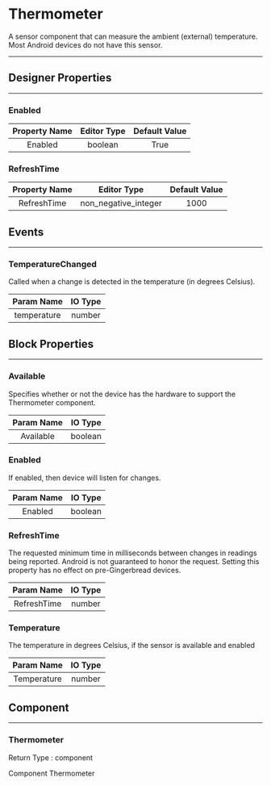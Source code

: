<!--
  Copyright © 2013-2021 MIT, All rights reserved
  Released under the Apache License, Version 2.0
  http://www.apache.org/licenses/LICENSE-2.0
-->

# Thermometer

A sensor component that can measure the ambient (external) temperature. Most Android devices do not have this sensor.

---

## Designer Properties

---

### Enabled

| Property Name | Editor Type | Default Value |
| :-----------: | :---------: | :-----------: |
|    Enabled    |   boolean   |      True     |

### RefreshTime

| Property Name |      Editor Type     | Default Value |
| :-----------: | :------------------: | :-----------: |
|  RefreshTime  | non_negative_integer |      1000     |

## Events

---

### TemperatureChanged

<div block-type = "component_event" component-selector = "Thermometer" event-selector = "TemperatureChanged" id = "thermometer-temperaturechanged"></div>

Called when a change is detected in the temperature (in degrees Celsius).

|  Param Name | IO Type |
| :---------: | :-----: |
| temperature |  number |

## Block Properties

---

### Available

<div block-type = "component_set_get" component-selector = "Thermometer" property-selector = "Available" property-type = "get" id = "get-thermometer-available"></div>

Specifies whether or not the device has the hardware to support the Thermometer component.

| Param Name | IO Type |
| :--------: | :-----: |
|  Available | boolean |

### Enabled

<div block-type = "component_set_get" component-selector = "Thermometer" property-selector = "Enabled" property-type = "get" id = "get-thermometer-enabled"></div>

<div block-type = "component_set_get" component-selector = "Thermometer" property-selector = "Enabled" property-type = "set" id = "set-thermometer-enabled"></div>

If enabled, then device will listen for changes.

| Param Name | IO Type |
| :--------: | :-----: |
|   Enabled  | boolean |

### RefreshTime

<div block-type = "component_set_get" component-selector = "Thermometer" property-selector = "RefreshTime" property-type = "get" id = "get-thermometer-refreshtime"></div>

<div block-type = "component_set_get" component-selector = "Thermometer" property-selector = "RefreshTime" property-type = "set" id = "set-thermometer-refreshtime"></div>

The requested minimum time in milliseconds between changes in readings being reported. Android is not guaranteed to honor the request. Setting this property has no effect on pre-Gingerbread devices.

|  Param Name | IO Type |
| :---------: | :-----: |
| RefreshTime |  number |

### Temperature

<div block-type = "component_set_get" component-selector = "Thermometer" property-selector = "Temperature" property-type = "get" id = "get-thermometer-temperature"></div>

The temperature in degrees Celsius, if the sensor is available and enabled

|  Param Name | IO Type |
| :---------: | :-----: |
| Temperature |  number |

## Component

---

### Thermometer

<div block-type = "component_component_block" component-selector = "Thermometer" id = "component-thermometer"></div>

Return Type : component

Component Thermometer


